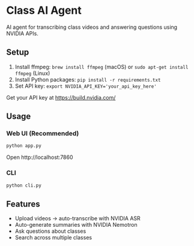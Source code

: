 # Class AI Agent

AI agent for transcribing class videos and answering questions using NVIDIA APIs.

## Setup

1. Install ffmpeg: `brew install ffmpeg` (macOS) or `sudo apt-get install ffmpeg` (Linux)
2. Install Python packages: `pip install -r requirements.txt`
3. Set API key: `export NVIDIA_API_KEY='your_api_key_here'`

Get your API key at https://build.nvidia.com/

## Usage

### Web UI (Recommended)
```bash
python app.py
```
Open http://localhost:7860

### CLI
```bash
python cli.py
```

## Features

- Upload videos → auto-transcribe with NVIDIA ASR
- Auto-generate summaries with NVIDIA Nemotron  
- Ask questions about classes
- Search across multiple classes
